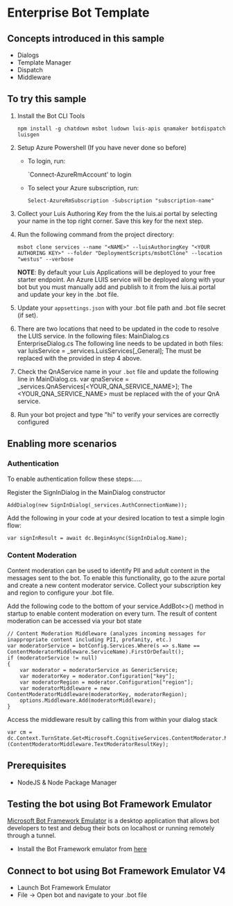 ﻿# Enterprise Bot Template


## Concepts introduced in this sample
- Dialogs
- Template Manager
- Dispatch
- Middleware


## To try this sample
1. Install the Bot CLI Tools

    `npm install -g chatdown msbot ludown luis-apis qnamaker botdispatch luisgen`
  
2. Setup Azure Powershell (If you have never done so before)
    - To login, run:
            
        `Connect-AzureRmAccount' to login
    - To select your Azure subscription, run:

        `Select-AzureRmSubscription -Subscription "subscription-name"`
 
3. Collect your Luis Authoring Key from the the luis.ai portal by selecting your name in the top right corner. Save this key for the next step.

4. Run the following command from the project directory:
 
    `msbot clone services --name "<NAME>" --luisAuthoringKey "<YOUR AUTHORING KEY>" --folder "DeploymentScripts/msbotClone" --location "westus" --verbose`

    **NOTE**: By default your Luis Applications will be deployed to your free starter endpoint. An Azure LUIS service will be deployed along with your bot but you must manually add and publish to it from the luis.ai portal and update your key in the .bot file.

5. Update your `appsettings.json` with your .bot file path and .bot file secret (if set).

6. There are two locations that need to be updated in the code to resolve the LUIS service.
In the following files:
    MainDialog.cs
    EnterpriseDialog.cs
The following line needs to be updated in both files:
    var luisService = _services.LuisServices[<YOUR MS BOT NAME>_General];
The <YOUR MS BOT NAME> must be replaced with the <NAME> provided in step 4 above.

7. Check the QnAService name in your `.bot` file and update the following line in MainDialog.cs.
    var qnaService = _services.QnAServices[<YOUR_QNA_SERVICE_NAME>];
The <YOUR_QNA_SERVICE_NAME> must be replaced with the <NAME> of your QnA service.
    
8. Run your bot project and type "hi" to verify your services are correctly configured


## Enabling more scenarios
### Authentication
To enable authentication follow these steps:.....

Register the SignInDialog in the MainDialog constructor
    
    AddDialog(new SignInDialog(_services.AuthConnectionName));


Add the following in your code at your desired location to test a simple login flow:
    
    var signInResult = await dc.BeginAsync(SignInDialog.Name);

### Content Moderation
Content moderation can be used to identify PII and adult content in the messages sent to the bot. To enable this functionality, go to the azure portal
and create a new content moderator service. Collect your subscription key and region to configure your .bot file. 

Add the following code to the bottom of your service.AddBot<>() method in startup to enable content moderation on every turn. 
The result of content moderation can be accessed via your bot state 
    
    // Content Moderation Middleware (analyzes incoming messages for inappropriate content including PII, profanity, etc.)
    var moderatorService = botConfig.Services.Where(s => s.Name == ContentModeratorMiddleware.ServiceName).FirstOrDefault();
    if (moderatorService != null)
    {
        var moderator = moderatorService as GenericService;
        var moderatorKey = moderator.Configuration["key"];
        var moderatorRegion = moderator.Configuration["region"];
        var moderatorMiddleware = new ContentModeratorMiddleware(moderatorKey, moderatorRegion);
        options.Middleware.Add(moderatorMiddleware);
    }

Access the middleware result by calling this from within your dialog stack
        
    var cm = dc.Context.TurnState.Get<Microsoft.CognitiveServices.ContentModerator.Models.Screen>(ContentModeratorMiddleware.TextModeratorResultKey);


## Prerequisites
- NodeJS & Node Package Manager

## Testing the bot using Bot Framework Emulator
[Microsoft Bot Framework Emulator](https://github.com/microsoft/botframework-emulator) is a desktop application that allows bot developers to test and debug their bots on localhost or running remotely through a tunnel.

- Install the Bot Framework emulator from [here](https://github.com/Microsoft/BotFramework-Emulator/releases)

## Connect to bot using Bot Framework Emulator V4
- Launch Bot Framework Emulator
- File -> Open bot and navigate to your .bot file